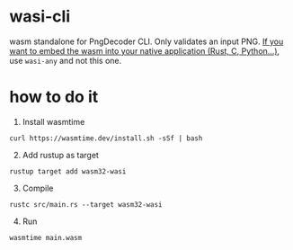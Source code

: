 # wasi-cli

wasm standalone for PngDecoder CLI. Only validates an input PNG.
[If you want to embed the wasm into your native application (Rust, C, Python...)](https://docs.wasmtime.dev/lang.html), use `wasi-any` and not this one.

# how to do it
1. Install wasmtime 
```
curl https://wasmtime.dev/install.sh -sSf | bash
```

2. Add rustup as target
```
rustup target add wasm32-wasi
```

3. Compile
```
rustc src/main.rs --target wasm32-wasi
```

4. Run
```
wasmtime main.wasm
```

